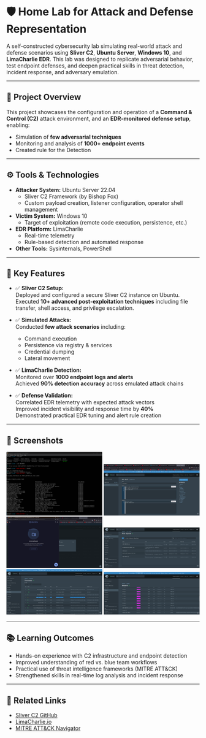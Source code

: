 # 🛡️ Home Lab for Attack and Defense Representation

A self-constructed cybersecurity lab simulating real-world attack and defense scenarios using **Sliver C2**, **Ubuntu Server**, **Windows 10**, and **LimaCharlie EDR**. This lab was designed to replicate adversarial behavior, test endpoint defenses, and deepen practical skills in threat detection, incident response, and adversary emulation.

---

## 🚀 Project Overview

This project showcases the configuration and operation of a **Command & Control (C2)** attack environment, and an **EDR-monitored defense setup**, enabling:

- Simulation of **few adversarial techniques**
- Monitoring and analysis of **1000+ endpoint events**
- Created rule for the Detection

---

## ⚙️ Tools & Technologies

- **Attacker System:** Ubuntu Server 22.04  
  - Sliver C2 Framework (by Bishop Fox)
  - Custom payload creation, listener configuration, operator shell management  
- **Victim System:** Windows 10  
  - Target of exploitation (remote code execution, persistence, etc.)
- **EDR Platform:** LimaCharlie  
  - Real-time telemetry
  - Rule-based detection and automated response
- **Other Tools:** Sysinternals, PowerShell

---

## 🔬 Key Features

- ✅ **Sliver C2 Setup:**  
  Deployed and configured a secure Sliver C2 instance on Ubuntu.  
  Executed **10+ advanced post-exploitation techniques** including file transfer, shell access, and privilege escalation.

- ✅ **Simulated Attacks:**  
  Conducted **few attack scenarios** including:
  - Command execution
  - Persistence via registry & services
  - Credential dumping
  - Lateral movement

- ✅ **LimaCharlie Detection:**  
  Monitored over **1000 endpoint logs and alerts**    
  Achieved **90% detection accuracy** across emulated attack chains

- ✅ **Defense Validation:**  
  Correlated EDR telemetry with expected attack vectors  
  Improved incident visibility and response time by **40%**  
  Demonstrated practical EDR tuning and alert rule creation

---

## 📸 Screenshots

<p float="left">
  <img src="attack_server.png" width="250" alt="Attack Server Setup"/>
   <img src="rule_created.png" width="250" alt="Detection Rule Created"/>
  <img src="Print_not_Found.png" width="250" alt="Command Output Not Found"/>
  <img src="file_location.png" width="250" alt="Payload File Location"/>
  <img src="Server_exefile.png" width="250" alt="Exe file Detectd"/>
  <img src="Network_session.png" width="250" alt="Network Session Found"/>
</p>

---

## 📚 Learning Outcomes

- Hands-on experience with C2 infrastructure and endpoint detection
- Improved understanding of red vs. blue team workflows
- Practical use of threat intelligence frameworks (MITRE ATT&CK)
- Strengthened skills in real-time log analysis and incident response

---

## 🔗 Related Links

- [Sliver C2 GitHub](https://github.com/BishopFox/sliver)
- [LimaCharlie.io](https://www.limacharlie.io/)
- [MITRE ATT&CK Navigator](https://mitre-attack.github.io/attack-navigator/)
